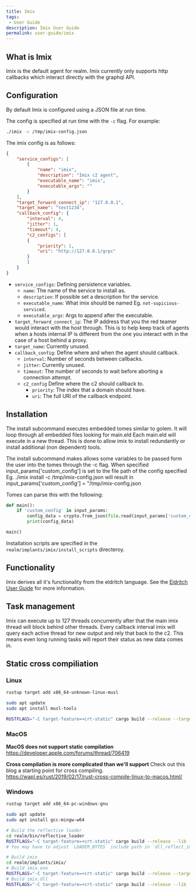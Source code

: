 ```yaml
---
title: Imix
tags:
 - User Guide
description: Imix User Guide
permalink: user-guide/imix
---
```

## What is Imix

Imix is the default agent for realm.
Imix currently only supports http callbacks which interact directly with the graphql API.

## Configuration

By default Imix is configured using a JSON file at run time.

The config is specified at run time with the `-c` flag.
For example:

```bash
./imix -c /tmp/imix-config.json
```

The imix config is as follows:

```json
{
    "service_configs": [
        {
            "name": "imix",
            "description": "Imix c2 agent",
            "executable_name": "imix",
            "executable_args": ""
        }
    ],
    "target_forward_connect_ip": "127.0.0.1",
    "target_name": "test1234",
    "callback_config": {
        "interval": 4,
        "jitter": 1,
        "timeout": 4,
        "c2_configs": [
        {
            "priority": 1,
            "uri": "http://127.0.0.1/grpc"
        }
        ]
    }
}
```

- `service_configs`: Defining persistence variables.
  - `name`: The name of the service to install as.
  - `description`: If possible set a description for the service.
  - `executable_name`: What imix should be named Eg. `not-supicious-serviced`.
  - `executable_args`: Args to append after the executable.
- `target_forward_connect_ip`: The IP address that you the red teamer would interact with the host through. This is to help keep track of agents when a hosts internal IP is different from the one you interact with in the case of a host behind a proxy.
- `target_name`: Currently unused.
- `callback_config`: Define where and when the agent should callback.
  - `interval`: Number of seconds between callbacks.
  - `jitter`: Currently unused.
  - `timeout`: The number of seconds to wait before aborting a connection attempt.
  - `c2_config` Define where the c2 should callback to.
    - `priority`: The index that a domain should have.
    - `uri`: The full URI of the callback endpoint.

## Installation

The install subcommand executes embedded tomes similar to golem.
It will loop through all embedded files looking for main.eld
Each main.eld will execute in a new thread. This is done to allow imix to install redundantly or install additional (non dependent) tools.

The install subcommand makes allows some variables to be passed form the user into the tomes through the -c flag.
When specified input_params['custom_config'] is set to the file path of the config specified Eg.
./imix install -c /tmp/imix-config.json will result in input_params['custom_config'] = "/tmp/imix-config.json

Tomes can parse this with the following:

```python
def main():
    if 'custom_config' in input_params:
        config_data = crypto.from_json(file.read(input_params['custom_config']))
        print(config_data)

main()
```

Installation scripts are specified in the `realm/implants/imix/install_scripts` directeroy.

## Functionality

Imix derives all it's functionality from the eldritch language.
See the [Eldritch User Guide](/user-guide/eldritch) for more information.

## Task management

Imix can execute up to 127 threads concurrently after that the main imix thread will block behind other threads.
Every callback interval imix will query each active thread for new output and rely that back to the c2. This means even long running tasks will report their status as new data comes in.

## Static cross compiliation

### Linux

```bash
rustup target add x86_64-unknown-linux-musl

sudo apt update
sudo apt install musl-tools

RUSTFLAGS="-C target-feature=+crt-static" cargo build --release --target=x86_64-unknown-linux-musl
```

### MacOS

**MacOS does not support static compilation**
<https://developer.apple.com/forums/thread/706419>

**Cross compilation is more complicated than we'll support**
Check out this blog a starting point for cross compiling.
<https://wapl.es/rust/2019/02/17/rust-cross-compile-linux-to-macos.html/>

### Windows

```bash
rustup target add x86_64-pc-windows-gnu

sudo apt update
sudo apt install gcc-mingw-w64

# Build the reflective loader
cd realm/bin/reflective_loader
RUSTFLAGS="-C target-feature=+crt-static" cargo build --release --lib --target=x86_64-pc-windows-gnu
# You may have to adjust `LOADER_BYTES` include path in `dll_reflect_impl.rs` changing `x86_64-pc-windows-msvc` ---> `x86_64-pc-windows-gnu`

# Build imix
cd realm/implants/imix/
# Build imix.exe
RUSTFLAGS="-C target-feature=+crt-static" cargo build --release --target=x86_64-pc-windows-gnu
# Build imix.dll
RUSTFLAGS="-C target-feature=+crt-static" cargo build --release --lib --target=x86_64-pc-windows-gnu
```
